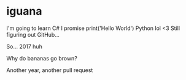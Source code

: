 # iguana
I'm going to learn C# I promise
print('Hello World')
Python lol <3
Still figuring out GitHub...

So... 2017 huh

Why do bananas go brown?

Another year, another pull request
